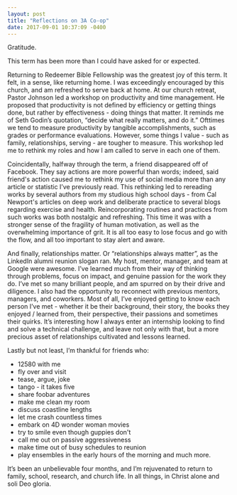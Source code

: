 ```yaml
---
layout: post
title: "Reflections on 3A Co-op"
date: 2017-09-01 10:37:09 -0400
---
```

Gratitude.

This term has been more than I could have asked for or expected.

Returning to Redeemer Bible Fellowship was the greatest joy of this term. It felt, in a sense, like returning home. I was exceedingly encouraged by this church, and am refreshed to serve back at home. At our church retreat, Pastor Johnson led a workshop on productivity and time management. He proposed that productivity is not defined by efficiency or getting things done, but rather by effectiveness - doing things that matter. It reminds me of Seth Godin’s quotation, “decide what really matters, and do it.” Ofttimes we tend to measure productivity by tangible accomplishments, such as grades or performance evaluations. However, some things I value - such as family, relationships, serving - are tougher to measure. This workshop led me to rethink my roles and how I am called to serve in each one of them.

Coincidentally, halfway through the term, a friend disappeared off of Facebook. They say actions are more powerful than words; indeed, said friend's action caused me to rethink my use of social media more than any article or statistic I’ve previously read. This rethinking led to rereading works by several authors from my studious high school days - from Cal Newport's articles on deep work and deliberate practice to several blogs regarding exercise and health. Reincorporating routines and practices from such works was both nostalgic and refreshing. This time it was with a stronger sense of the fragility of human motivation, as well as the overwhelming importance of grit. It is all too easy to lose focus and go with the flow, and all too important to stay alert and aware.

And finally, relationships matter. Or “relationships always matter”, as the LinkedIn alumni reunion slogan ran. My host, mentor, manager, and team at Google were awesome. I’ve learned much from their way of thinking through problems, focus on impact, and genuine passion for the work they do. I’ve met so many brilliant people, and am spurred on by their drive and diligence. I also had the opportunity to reconnect with previous mentors, managers, and coworkers. Most of all, I’ve enjoyed getting to know each person I’ve met - whether it be their background, their story, the books they enjoyed / learned from, their perspective, their passions and sometimes their quirks. It’s interesting how I always enter an internship looking to find and solve a technical challenge, and leave not only with that, but a more precious asset of relationships cultivated and lessons learned.

Lastly but not least, I’m thankful for friends who:
- 12580 with me
- fly over and visit
- tease, argue, joke
- tango - it takes five
- share foobar adventures
- make me clean my room
- discuss coastline lengths
- let me crash countless times
- embark on 4D wonder woman movies
- try to smile even though guppies don't
- call me out on passive aggressiveness
- make time out of busy schedules to reunion
- play ensembles in the early hours of the morning
and much more.

It’s been an unbelievable four months, and I’m rejuvenated to return to family, school, research, and church life. In all things, in Christ alone and soli Deo gloria.
